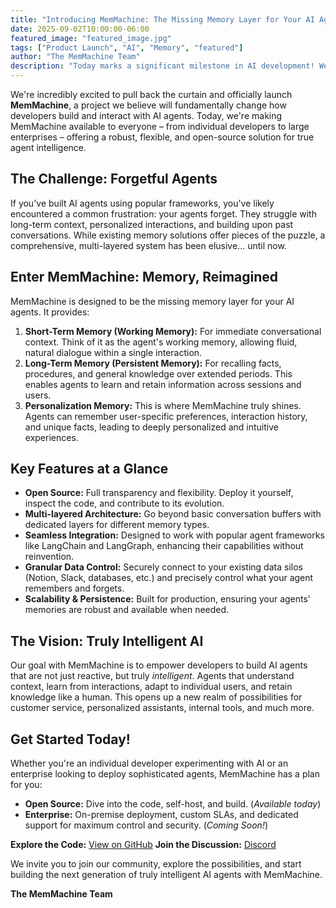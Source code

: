 ```yaml
---
title: "Introducing MemMachine: The Missing Memory Layer for Your AI Agents"
date: 2025-09-02T10:00:00-06:00
featured_image: "featured_image.jpg"
tags: ["Product Launch", "AI", "Memory", "featured"]
author: "The MemMachine Team"
description: "Today marks a significant milestone in AI development! We're thrilled to announce the official launch of MemMachine, an open-source, multi-layered memory system designed to empower your AI agents with true intelligence and context."
---
```


We're incredibly excited to pull back the curtain and officially launch **MemMachine**, a project we believe will fundamentally change how developers build and interact with AI agents. Today, we're making MemMachine available to everyone – from individual developers to large enterprises – offering a robust, flexible, and open-source solution for true agent intelligence.

## **The Challenge: Forgetful Agents**

If you've built AI agents using popular frameworks, you've likely encountered a common frustration: your agents forget. They struggle with long-term context, personalized interactions, and building upon past conversations. While existing memory solutions offer pieces of the puzzle, a comprehensive, multi-layered system has been elusive... until now.

## **Enter MemMachine: Memory, Reimagined**

MemMachine is designed to be the missing memory layer for your AI agents. It provides:

1. **Short-Term Memory (Working Memory):** For immediate conversational context. Think of it as the agent's working memory, allowing fluid, natural dialogue within a single interaction.
2. **Long-Term Memory (Persistent Memory):** For recalling facts, procedures, and general knowledge over extended periods. This enables agents to learn and retain information across sessions and users.
3. **Personalization Memory:** This is where MemMachine truly shines. Agents can remember user-specific preferences, interaction history, and unique facts, leading to deeply personalized and intuitive experiences.

## **Key Features at a Glance**

- **Open Source:** Full transparency and flexibility. Deploy it yourself, inspect the code, and contribute to its evolution.
- **Multi-layered Architecture:** Go beyond basic conversation buffers with dedicated layers for different memory types.
- **Seamless Integration:** Designed to work with popular agent frameworks like LangChain and LangGraph, enhancing their capabilities without reinvention.
- **Granular Data Control:** Securely connect to your existing data silos (Notion, Slack, databases, etc.) and precisely control what your agent remembers and forgets.
- **Scalability & Persistence:** Built for production, ensuring your agents' memories are robust and available when needed.

## **The Vision: Truly Intelligent AI**

Our goal with MemMachine is to empower developers to build AI agents that are not just reactive, but truly *intelligent*. Agents that understand context, learn from interactions, adapt to individual users, and retain knowledge like a human. This opens up a new realm of possibilities for customer service, personalized assistants, internal tools, and much more.

## **Get Started Today!**

Whether you're an individual developer experimenting with AI or an enterprise looking to deploy sophisticated agents, MemMachine has a plan for you:

- **Open Source:** Dive into the code, self-host, and build. (*Available today*)
- **Enterprise:** On-premise deployment, custom SLAs, and dedicated support for maximum control and security. (*Coming Soon!*)

**Explore the Code:** [View on GitHub](https://github.com/MemMachine/MemMachine)
**Join the Discussion:** [Discord](https://discord.gg/usydANvKqD)

We invite you to join our community, explore the possibilities, and start building the next generation of truly intelligent AI agents with MemMachine.

**The MemMachine Team**
